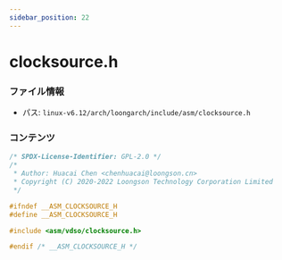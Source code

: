 ```yaml
---
sidebar_position: 22
---
```

# clocksource.h

### ファイル情報

- パス: `linux-v6.12/arch/loongarch/include/asm/clocksource.h`

### コンテンツ

```h
/* SPDX-License-Identifier: GPL-2.0 */
/*
 * Author: Huacai Chen <chenhuacai@loongson.cn>
 * Copyright (C) 2020-2022 Loongson Technology Corporation Limited
 */

#ifndef __ASM_CLOCKSOURCE_H
#define __ASM_CLOCKSOURCE_H

#include <asm/vdso/clocksource.h>

#endif /* __ASM_CLOCKSOURCE_H */

```
